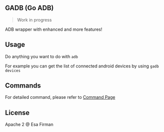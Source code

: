 ## GADB (Go ADB)

> Work in progress

ADB wrapper with enhanced and more features! 

## Usage 

Do anything you want to do with `adb` 

For example you can get the list of connected android devices by using `gadb devices`

## Commands

For detailed command, please refer to [Command Page](https://github.com/esafirm/gadb/blob/master/COMMANDS.md)

## License

Apache 2 @ Esa Firman